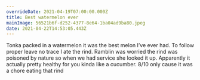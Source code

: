 ```yaml
---
overrideDate: 2021-04-19T07:00:00.000Z
title: Best watermelon ever
mainImage: 56521b6f-d252-4377-8e64-1ba04ad9ba80.jpeg
date: 2021-04-22T14:53:05.443Z
---
```

Tonka packed in a watermelon it was the best melon I’ve ever had. To follow proper leave no trace   I ate the rind. Ramblin was worried the rind was poisoned by nature so when we had service she looked it up. Apparently it actually pretty healthy for you kinda like a cucumber. 8/10 only cause it was a chore eating that rind